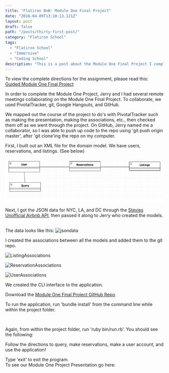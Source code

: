 ```yaml
---
title: "Flatiron BnB: Module One Final Project"
date: "2018-04-09T13:10:13.121Z"
layout: post
draft: false
path: "/posts/thirty-first-post/"
category: "Flatiron School"
tags:
  - "Flatiron School"
  - "Immersive"
  - "Coding School"
description: "This is a post about the Module One Final Project I completed with Jerry Lee: a Flatiron Bnb CLI App."
---
```


To view the complete directions for the assignment, please read this: 
<a href="https://github.com/learn-co-students/guided-module-one-final-project-dc-web-031218">Guided Module One Final Project</a>

In order to complete the Module One Project, Jerry and I had several remote meetings collaborating on the Module One Final Project. To collaborate, we used PivotalTracker, git, Google Hangouts, and GitHub. <br>

We mapped out the course of the project to do's with PivotalTracker such as making the presentation, making the associations, etc., then checked them off as we went through the project. On GitHub, Jerry named me a collaborator, so I was able to push up code to the repo using 'git push origin master', after 'git clone'ing the repo on my computer. 

First, I built out an XML file for the domain model. We have users, reservations, and listings. (See below)<br>

<img src="./domain.png" alt="DomainModel"><br>

Next, I got the JSON data for NYC, LA, and DC through the <a href="https://stevesie.com/apps/airbnb-api">Stevies Unofficial Airbnb API</a>, then passed it along to Jerry who created the models.  
<br>

The data looks like this: 
<img src="/jsondata.png" alt="jsondata">

I created the associations between all the models and added them to the git repo. 

<img src="/listingassociations.png" alt="ListingAssociations"> <br>

<img src="/reservationassociations.png" alt="ReservationAssociations"> <br>

<img src="/userassociations.png" alt="UserAssociations"> <br>

We created the CLI interface to the application. 

Download the <a href="https://github.com/SaturdayAM/guided-module-one-final-project-dc-web-031218">Module One Final Project GitHub Repo</a>.

To run the application, run 'bundle install' from the command line while within the project folder. 

<img src="/bundleinstall.png" alt=""> <br>

Again, from within the project folder, run 'ruby bin/run.rb'. You should see the following: 
<img src="/CLIinterface.png" alt=""> <br>
    
Follow the directions to query, make reservations, make a user account, and use the application! 

Type 'exit' to exit the program. <br>
To see our Module One Project Presentation go here:<a href="https://www.slideshare.net/MaxGoodman7/module-one-guided-project-flatiron-school" title="Module One Guided Project - Flatiron School" target="_blank"><img src="/flatironbnb.png" alt=""></a> </strong></div>
